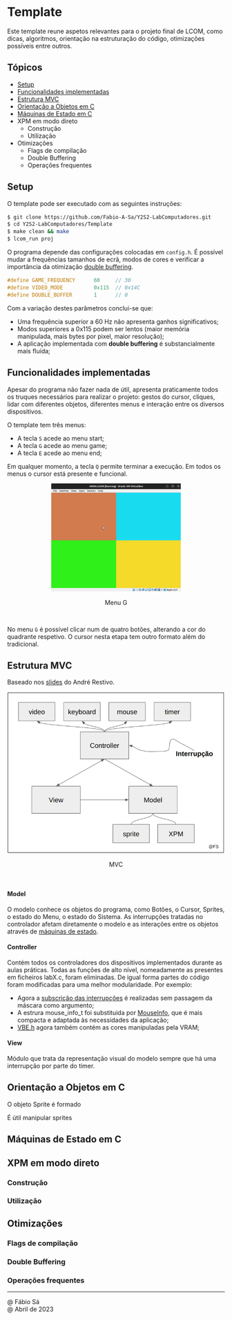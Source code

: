 # Template

Este template reune aspetos relevantes para o projeto final de LCOM, como dicas, algoritmos, orientação na estruturação do código, otimizações possíveis entre outros.

## Tópicos

- [Setup](#setup)
- [Funcionalidades implementadas](#funcionalidades-implementadas)
- [Estrutura MVC](#estrutura-mvc)
- [Orientação a Objetos em C](#orientação-a-objetos-em-c)
- [Máquinas de Estado em C](#maquinas-de-estado-em-c)
- XPM em modo direto
    - Construção
    - Utilização
- Otimizações
    - Flags de compilação
    - Double Buffering
    - Operações frequentes

## Setup

O template pode ser executado com as seguintes instruções:

```bash
$ git clone https://github.com/Fabio-A-Sa/Y2S2-LabComputadores.git
$ cd Y2S2-LabComputadores/Template
$ make clean && make
$ lcom_run proj
```

O programa depende das configurações colocadas em `config.h`. É possível mudar a frequências tamanhos de ecrã, modos de cores e verificar a importância da otimização [double buffering](#double-buffering).

```c
#define GAME_FREQUENCY      60     // 30
#define VIDEO_MODE          0x115  // 0x14C
#define DOUBLE_BUFFER       1      // 0
```

Com a variação destes parâmetros conclui-se que:
- Uma frequência superior a 60 Hz não apresenta ganhos significativos;
- Modos superiores a 0x115 podem ser lentos (maior memória manipulada, mais bytes por pixel, maior resolução);
- A aplicação implementada com **double buffering** é substancialmente mais fluída;

## Funcionalidades implementadas

Apesar do programa não fazer nada de útil, apresenta praticamente todos os truques necessários para realizar o projeto: gestos do cursor, cliques, lidar com diferentes objetos, diferentes menus e interação entre os diversos dispositivos.

O template tem três menus:
- A tecla `S` acede ao menu start;
- A tecla `G` acede ao menu game;
- A tecla `E` acede ao menu end;

Em qualquer momento, a tecla `Q` permite terminar a execução. Em todos os menus o cursor está presente e funcional.

<p align="center">
  <img src="../Images/Template1.png" width=300 height=250>
  <p align="center">Menu G</p>
</p><br>

No menu `G` é possível clicar num de quatro botões, alterando a cor do quadrante respetivo. O cursor nesta etapa tem outro formato além do tradicional.

## Estrutura MVC

Baseado nos [slides](https://web.fe.up.pt/~arestivo/slides/?s=patterns#58) do André Restivo.

<p align="center">
  <img src="../Images/TemplateMVC.png">
  <p align="center">MVC</p>
</p><br>

#### Model

O modelo conhece os objetos do programa, como Botões, o Cursor, Sprites, o estado do Menu, o estado do Sistema. As interrupções tratadas no controlador afetam diretamente o modelo e as interações entre os objetos através de [máquinas de estado](#máquinas-de-estado-em-c).

#### Controller

Contém todos os controladores dos dispositivos implementados durante as aulas práticas. Todas as funções de alto nível, nomeadamente as presentes em ficheiros labX.c, foram eliminadas. De igual forma partes do código foram modificadas para uma melhor modularidade. Por exemplo:
- Agora a [subscrição das interrupções](./controller/timer/timer.h) é realizadas sem passagem da máscara como argumento;
- A estrura mouse_info_t foi substituida por [MouseInfo](./controller/mouse/mouse.h), que é mais compacta e adaptada às necessidades da aplicação; 
- [VBE.h](./controller/video/VBE.h) agora também contém as cores manipuladas pela VRAM;

#### View

Módulo que trata da representação visual do modelo sempre que há uma interrupção por parte do timer.

## Orientação a Objetos em C

O objeto Sprite é formado


É útil manipular sprites

## Máquinas de Estado em C

## XPM em modo direto

### Construção

### Utilização

## Otimizações

### Flags de compilação

### Double Buffering

### Operações frequentes

---

@ Fábio Sá <br>
@ Abril de 2023